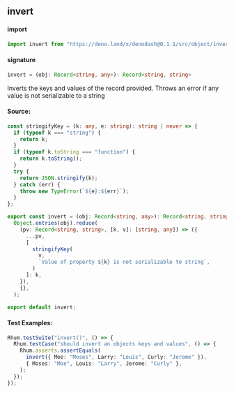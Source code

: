 ## invert

#### import

```typescript
import invert from "https://deno.land/x/denodash@0.1.1/src/object/invert.ts";
```

#### signature

```typescript
invert = (obj: Record<string, any>): Record<string, string>
```

Inverts the keys and values of the record provided. Throws an error if any value
is not serializable to a string

#### Source:

```typescript
const stringifyKey = (k: any, e: string): string | never => {
  if (typeof k === "string") {
    return k;
  }
  if (typeof k.toString === "function") {
    return k.toString();
  }
  try {
    return JSON.stringify(k);
  } catch (err) {
    throw new TypeError(`${e}:${err}`);
  }
};

export const invert = (obj: Record<string, any>): Record<string, string> =>
  Object.entries(obj).reduce(
    (pv: Record<string, string>, [k, v]: [string, any]) => ({
      ...pv,
      [
        stringifyKey(
          v,
          `Value of property ${k} is not serializable to string`,
        )
      ]: k,
    }),
    {},
  );

export default invert;
```

#### Test Examples:

```typescript
Rhum.testSuite("invert()", () => {
  Rhum.testCase("should invert an objects keys and values", () => {
    Rhum.asserts.assertEquals(
      invert({ Moe: "Moses", Larry: "Louis", Curly: "Jerome" }),
      { Moses: "Moe", Louis: "Larry", Jerome: "Curly" },
    );
  });
});
```
